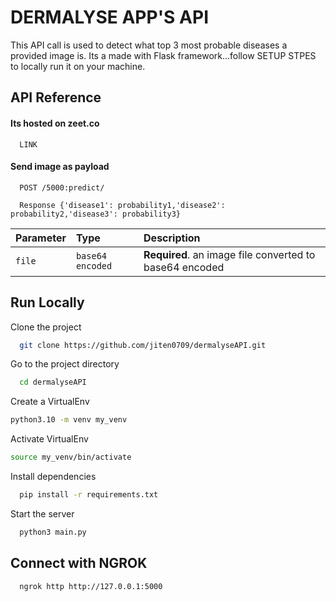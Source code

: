 
# DERMALYSE APP'S API

This API call is used to detect what top 3 most probable diseases a provided image is.
Its a made with Flask framework...follow SETUP STPES to locally run it on your machine.

## API Reference

#### Its hosted on zeet.co

```http
  LINK 
```

#### Send image as payload

```http
  POST /5000:predict/
```

```http
  Response {'disease1': probability1,'disease2': probability2,'disease3': probability3}
```

| Parameter | Type     | Description                |
| :-------- | :------- | :------------------------- |
| `file` | `base64 encoded` | **Required**. an image file converted to base64 encoded|



## Run Locally

Clone the project

```bash
  git clone https://github.com/jiten0709/dermalyseAPI.git
```

Go to the project directory

```bash
  cd dermalyseAPI
```

Create a VirtualEnv

```bash
python3.10 -m venv my_venv
```

Activate VirtualEnv

```bash
source my_venv/bin/activate
```

Install dependencies

```bash
  pip install -r requirements.txt
```

Start the server

```bash
  python3 main.py
```

## Connect with NGROK
```bash
  ngrok http http://127.0.0.1:5000
```